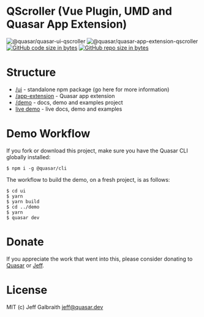 QScroller (Vue Plugin, UMD and Quasar App Extension)
===

![@quasar/quasar-ui-qscroller](https://img.shields.io/npm/v/@quasar/quasar-ui-qscroller.svg?label=@quasar/quasar-ui-qscroller)
![@quasar/quasar-app-extension-qscroller](https://img.shields.io/npm/v/@quasar/quasar-app-extension-qscroller.svg?label=@quasar/quasar-app-extension-qscroller)
[![GitHub code size in bytes](https://img.shields.io/github/languages/code-size/quasarframework/quasar-ui-qscroller.svg)]()
[![GitHub repo size in bytes](https://img.shields.io/github/repo-size/quasarframework/quasar-ui-qscroller.svg)]()

# Structure

* [/ui](ui) - standalone npm package (go here for more information)
* [/app-extension](app-extension) - Quasar app extension
* [/demo](demo) - docs, demo and examples project
* [live demo](https://quasarframework.github.io/quasar-ui-qscroller/docs) - live docs, demo and examples

# Demo Workflow
If you fork or download this project, make sure you have the Quasar CLI globally installed:

```
$ npm i -g @quasar/cli
```

The workflow to build the demo, on a fresh project, is as follows:
```
$ cd ui
$ yarn
$ yarn build
$ cd ../demo
$ yarn
$ quasar dev
```

# Donate
If you appreciate the work that went into this, please consider donating to [Quasar](https://donate.quasar.dev) or [Jeff](https://github.com/sponsors/hawkeye64).

# License
MIT (c) Jeff Galbraith <jeff@quasar.dev>
